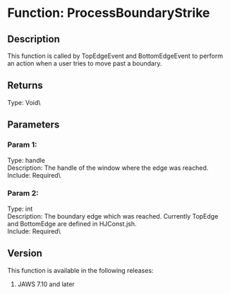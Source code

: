 # Function: ProcessBoundaryStrike

## Description

This function is called by TopEdgeEvent and BottomEdgeEvent to perform
an action when a user tries to move past a boundary.

## Returns

Type: Void\

## Parameters

### Param 1:

Type: handle\
Description: The handle of the window where the edge was reached.\
Include: Required\

### Param 2:

Type: int\
Description: The boundary edge which was reached. Currently TopEdge and
BottomEdge are defined in HJConst.jsh.\
Include: Required\

## Version

This function is available in the following releases:

1.  JAWS 7.10 and later
